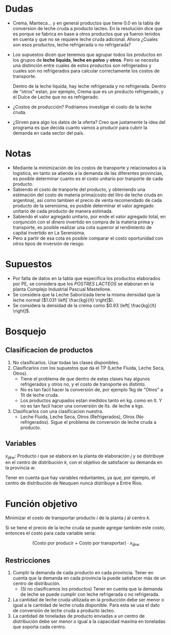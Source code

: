 # Dudas

+ Crema, Manteca... y en general productos que tiene 0.0 en la tabla de conversion de leche cruda a producto lacteo. En la resolución dice que es porque se fabrica en base a otros productos que ya fueron tenidos en cuenta y que no se requiere leche cruda adicional. Ahora ¿Cuales son esos productos, leche refrigerada o no refrigerada?
+ Los supuestos dicen que tenemos que agrupar todos los productos en los grupos de **leche liquida**, **leche en polvo** y **otros**. Pero se necesita una distinción entre cuales de estos productos son refrigerados y cuales son no refrigerados para calcular correctamente los costos de transporte.

    Dentro de la leche liquida, hay leche refrigerada y no refrigerada. Dentro de "otros" estan, por ejemplo, Crema que es un producto refrigerado, y el Dulce de Leche que no es refrigerado.
+ ¿Costos de producción? Podriamos investigar el costo de la leche cruda.
+ ¿Sirven para algo los datos de la oferta? Creo que justamente la idea del programa es que decida cuanto vamos a producir para cubrir la demanda en cada sector del país.

# Notas
+ Mediante la minimización de los costos de transporte y relacionados a la logistica, en tanto se atienda a la demanda de las diferentes provincias, es posible determinar cuanto es el costo unitario por tranporte de cada producto.
+ Sabiendo el costo de tranporte del producto, y obteniendo una estimación del costo de materia prima(costo del litro de leche cruda en argentina), así como tambien el precio de venta recomendado de cada producto de la serenisima, es posible determinar el valor agregado unitario de cada producto de manera estimada.
+ Sabiendo el valor agregado unitario, por ende el valor agregado total, en conjunción con el dinero invertido en compra de la materia prima y transporte, es posible realizar una cota superior al rendimiento de capital invertido en La Serenisima.
+ Pero a partir de esa cota es posible comparar el costo oportunidad con otros tipos de inversión de riesgo.

# Supuestos
+ Por falta de datos en la tabla que especifica los productos elaborados por PE, se considera que los *POSTRES LACTEOS* se elaboran en la planta Complejo Industrial Pascual Mastellone.
+ Se considera que la Leche Saborizada tiene la misma densidad que la leche normal ($1.031 \left[ \frac{kg}{lt} \right]$).
+ Se considera la densidad de la crema como $0.93 \left[ \frac{kg}{lt} \right]$.

# Bosquejo

## Clasificacion de productos
1. No clasificarlos. Usar todas las clases disponibles.
2. Clasificarlos con los supuestos que da el TP (Leche Fluida, Leche Seca, Otros).
    + Tiene el problema de que dentro de estas clases hay algunos refrigerados y otros no, y el costo de transporte es distinto.
    + No es tan facil hacer la conversión de, por ejemplo 1kg de "Otros" a 1lt de leche cruda.
    + Los productos agrupados estan medidos tanto en kg. como en lt. Y no es tan facil hacer una conversión de lts. de leche a kgs.
3. Clasificarlos con una clasificacion nuestra.
    + Leche Fluida, Leche Seca, Otros (Refrigerados), Otros (No refrigerados). Sigue el problema de conversión de leche cruda a producto.

## Variables
$x_{ijkw}$: Producto $i$ que se elabora en la planta de elaboración $j$ y se distribuye en el centro de distribución $k$, con el objetivo de satisfacer su demanda en la provincia $w$.

Tener en cuenta que hay variables reduntantes, ya que, por ejemplo, el centro de distribución de Neuquen nunca distribuye a Entre Rios.

# Función objetivo
Minimizar el costo de transportar producto $i$ de la planta $j$ al centro $k$.

Si se tiene el precio de la leche cruda se puede agregar también este costo, entonces el costo para cada variable sería:

$$
(\text{Costo por producir + Costo por transportar})\cdot x_{ijkw}
$$

## Restricciones
1. Cumplir la demanda de cada producto en cada provincia. Tener en cuenta que la demanda en cada provincia la puede satisfacer más de un centro de distribución.
    + (Si no clasificamos los productos) Tener en cuenta que la demanda de leche se puede cumplir con leche refrigerada o no refrigerada.
2. La cantidad de leche cruda utilizada en la producción debe ser menor o igual a la cantidad de leche cruda disponible. Para esta se usa el dato de conversión de leche cruda a producto lacteo.
3. La cantidad de toneladas de producto enviadas a un centro de distribución debe ser menor o igual a la capacidad maxima en toneladas que soporta cada centro.